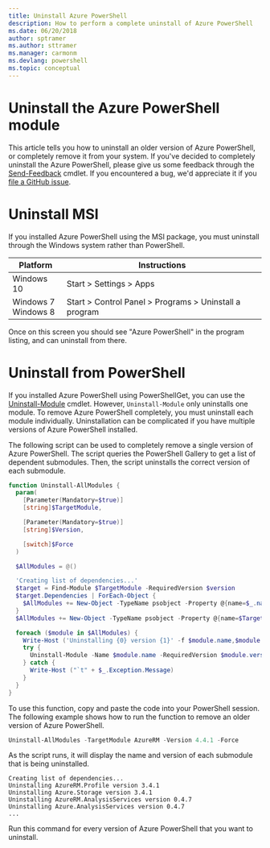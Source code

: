 ```yaml
---
title: Uninstall Azure PowerShell
description: How to perform a complete uninstall of Azure PowerShell
ms.date: 06/20/2018
author: sptramer
ms.author: sttramer
ms.manager: carmonm
ms.devlang: powershell
ms.topic: conceptual
---
```

# Uninstall the Azure PowerShell module

This article tells you how to uninstall an older version of Azure PowerShell, or completely remove it from
your system. If you've decided to completely uninstall the Azure PowerShell, please give us some feedback
through the [Send-Feedback](/powershell/module/azurerm.profile/send-feedback) cmdlet. 
If you encountered a bug, we'd appreciate it if you [file a GitHub issue](https://github.com/azure/azure-powershell/issues).

# Uninstall MSI

If you installed Azure PowerShell using the MSI package, you must uninstall through the Windows
system rather than PowerShell.
 
| Platform | Instructions |
|----------|--------------|
| Windows 10 | Start > Settings > Apps |
| Windows 7 </br>Windows 8 | Start > Control Panel > Programs > Uninstall a program |

Once on this screen you should see "Azure PowerShell" in the program listing, and can uninstall from there.

# Uninstall from PowerShell

If you installed Azure PowerShell using PowerShellGet, you can use the
[Uninstall-Module](/powershell/module/powershellget/uninstall-module) cmdlet. However, 
`Uninstall-Module` only uninstalls one module. To remove Azure PowerShell completely, you must
uninstall each module individually. Uninstallation can be complicated if you have multiple versions of Azure
PowerShell installed.

The following script can be used to completely remove a single version of Azure PowerShell. The
script queries the PowerShell Gallery to get a list of dependent submodules. Then, the script
uninstalls the correct version of each submodule.

```powershell
function Uninstall-AllModules {
  param(
    [Parameter(Mandatory=$true)]
    [string]$TargetModule,

    [Parameter(Mandatory=$true)]
    [string]$Version,

    [switch]$Force
  )

  $AllModules = @()

  'Creating list of dependencies...'
  $target = Find-Module $TargetModule -RequiredVersion $version
  $target.Dependencies | ForEach-Object {
    $AllModules += New-Object -TypeName psobject -Property @{name=$_.name; version=$_.requiredversion}
  }
  $AllModules += New-Object -TypeName psobject -Property @{name=$TargetModule; version=$Version}

  foreach ($module in $AllModules) {
    Write-Host ('Uninstalling {0} version {1}' -f $module.name,$module.version)
    try {
      Uninstall-Module -Name $module.name -RequiredVersion $module.version -Force:$Force -ErrorAction Stop
    } catch {
      Write-Host ("`t" + $_.Exception.Message)
    }
  }
}
```

To use this function, copy and paste the code into your PowerShell session. The following example
shows how to run the function to remove an older version of Azure PowerShell.

```powershell
Uninstall-AllModules -TargetModule AzureRM -Version 4.4.1 -Force
```

As the script runs, it will display the name and version of each submodule that is being
uninstalled.

```output
Creating list of dependencies...
Uninstalling AzureRM.Profile version 3.4.1
Uninstalling Azure.Storage version 3.4.1
Uninstalling AzureRM.AnalysisServices version 0.4.7
Uninstalling Azure.AnalysisServices version 0.4.7
...
```

Run this command for every version of Azure PowerShell that you want to uninstall.
